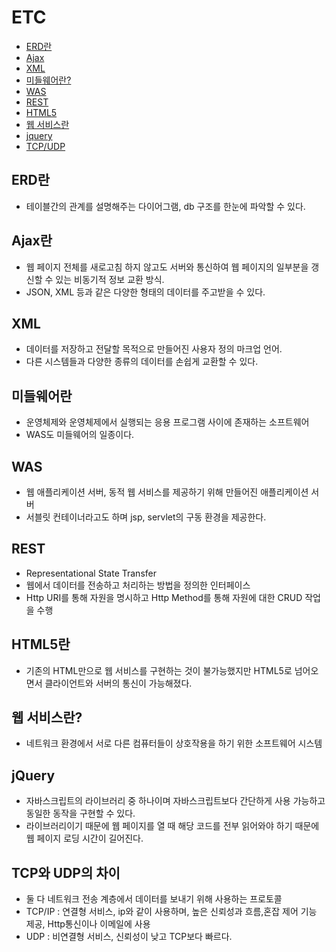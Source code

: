 # ETC


* [ERD란](#etc-1)
* [Ajax](#etc-2)
* [XML](#etc-3)
* [미들웨어란?]("#etc-4)
* [WAS](#etc-5)
* [REST](etc-6)
* [HTML5](etc-7)
* [웹 서비스란](etc-8)
* [jquery](etc-9)
* [TCP/UDP](etc-10)





## ERD란 <a id="etc-1" />
- 테이블간의 관계를 설명해주는 다이어그램, db 구조를 한눈에 파악할 수 있다.

## Ajax란 <a id="etc-2" />
- 웹 페이지 전체를 새로고침 하지 않고도 서버와 통신하여 웹 페이지의 일부분을 갱신할 수 있는 비동기적 정보 교환 방식.
- JSON, XML 등과 같은 다양한 형태의 데이터를 주고받을 수 있다.

## XML <a id="etc-3" />
- 데이터를 저장하고 전달할 목적으로 만들어진 사용자 정의 마크업 언어.
- 다른 시스템들과 다양한 종류의 데이터를 손쉽게 교환할 수 있다.

## 미들웨어란 <a id="etc-4" />
- 운영체제와 운영체제에서 실행되는 응용 프로그램 사이에 존재하는 소프트웨어
- WAS도 미들웨어의 일종이다.

## WAS <a id="etc-5" />
- 웹 애플리케이션 서버, 동적 웹 서비스를 제공하기 위해 만들어진 애플리케이션 서버
- 서블릿 컨테이너라고도 하며 jsp, servlet의 구동 환경을 제공한다.

## REST <a id="etc-6" />
- Representational State Transfer
- 웹에서 데이터를 전송하고 처리하는 방법을 정의한 인터페이스
- Http URI를 통해 자원을 명시하고 Http Method를 통해 자원에 대한 CRUD 작업을 수행

## HTML5란 <a id="etc-7" />
- 기존의 HTML만으로 웹 서비스를 구현하는 것이 불가능했지만 HTML5로 넘어오면서 클라이언트와 서버의 통신이 가능해졌다.

## 웹 서비스란? <a id="etc-8" />
- 네트워크 환경에서 서로 다른 컴퓨터들이 상호작용을 하기 위한 소프트웨어 시스템

## jQuery <a id="etc-9" />
- 자바스크립트의 라이브러리 중 하나이며 자바스크립트보다 간단하게 사용 가능하고 동일한 동작을 구현할 수 있다.
- 라이브러리이기 때문에 웹 페이지를 열 때 해당 코드를 전부 읽어와야 하기 때문에 웹 페이지 로딩 시간이 길어진다.

## TCP와 UDP의 차이 <a id="etc-10" />
- 둘 다 네트워크 전송 계층에서 데이터를 보내기 위해 사용하는 프로토콜
- TCP/IP : 연결형 서비스, ip와 같이 사용하며, 높은 신뢰성과 흐름,혼잡 제어 기능 제공, Http통신이나 이메일에 사용
- UDP : 비연결형 서비스, 신뢰성이 낮고 TCP보다 빠르다.
